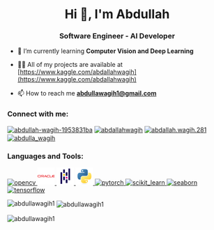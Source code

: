 <h1 align="center">Hi 👋, I'm Abdullah</h1>
<h3 align="center">Software Engineer - AI Developer</h3>

- 🌱 I’m currently learning **Computer Vision and Deep Learning**

- 👨‍💻 All of my projects are available at [https://www.kaggle.com/abdallahwagih](https://www.kaggle.com/abdallahwagih)

- 📫 How to reach me **abdullawagih1@gmail.com**

<h3 align="left">Connect with me:</h3>
<p align="left">
<a href="https://linkedin.com/in/abdullah-wagih-1953831ba" target="blank"><img align="center" src="https://raw.githubusercontent.com/rahuldkjain/github-profile-readme-generator/master/src/images/icons/Social/linked-in-alt.svg" alt="abdullah-wagih-1953831ba" height="30" width="40" /></a>
<a href="https://kaggle.com/abdallahwagih" target="blank"><img align="center" src="https://raw.githubusercontent.com/rahuldkjain/github-profile-readme-generator/master/src/images/icons/Social/kaggle.svg" alt="abdallahwagih" height="30" width="40" /></a>
<a href="https://fb.com/abdallah.wagih.281" target="blank"><img align="center" src="https://raw.githubusercontent.com/rahuldkjain/github-profile-readme-generator/master/src/images/icons/Social/facebook.svg" alt="abdallah.wagih.281" height="30" width="40" /></a>
<a href="https://instagram.com/abdulla_wagih" target="blank"><img align="center" src="https://raw.githubusercontent.com/rahuldkjain/github-profile-readme-generator/master/src/images/icons/Social/instagram.svg" alt="abdulla_wagih" height="30" width="40" /></a>
</p>

<h3 align="left">Languages and Tools:</h3>
<p align="left"> <a href="https://opencv.org/" target="_blank" rel="noreferrer"> <img src="https://www.vectorlogo.zone/logos/opencv/opencv-icon.svg" alt="opencv" width="40" height="40"/> </a> <a href="https://www.oracle.com/" target="_blank" rel="noreferrer"> <img src="https://raw.githubusercontent.com/devicons/devicon/master/icons/oracle/oracle-original.svg" alt="oracle" width="40" height="40"/> </a> <a href="https://pandas.pydata.org/" target="_blank" rel="noreferrer"> <img src="https://raw.githubusercontent.com/devicons/devicon/2ae2a900d2f041da66e950e4d48052658d850630/icons/pandas/pandas-original.svg" alt="pandas" width="40" height="40"/> </a> <a href="https://www.python.org" target="_blank" rel="noreferrer"> <img src="https://raw.githubusercontent.com/devicons/devicon/master/icons/python/python-original.svg" alt="python" width="40" height="40"/> </a> <a href="https://pytorch.org/" target="_blank" rel="noreferrer"> <img src="https://www.vectorlogo.zone/logos/pytorch/pytorch-icon.svg" alt="pytorch" width="40" height="40"/> </a> <a href="https://scikit-learn.org/" target="_blank" rel="noreferrer"> <img src="https://upload.wikimedia.org/wikipedia/commons/0/05/Scikit_learn_logo_small.svg" alt="scikit_learn" width="40" height="40"/> </a> <a href="https://seaborn.pydata.org/" target="_blank" rel="noreferrer"> <img src="https://seaborn.pydata.org/_images/logo-mark-lightbg.svg" alt="seaborn" width="40" height="40"/> </a> <a href="https://www.tensorflow.org" target="_blank" rel="noreferrer"> <img src="https://www.vectorlogo.zone/logos/tensorflow/tensorflow-icon.svg" alt="tensorflow" width="40" height="40"/> </a> </p>

<p><img align="left" src="https://github-readme-stats.vercel.app/api/top-langs?username=abdullawagih1&show_icons=true&locale=en&layout=compact" alt="abdullawagih1" /></p>

<p>&nbsp;<img align="center" src="https://github-readme-stats.vercel.app/api?username=abdullawagih1&show_icons=true&locale=en" alt="abdullawagih1" /></p>

<p><img align="center" src="https://github-readme-streak-stats.herokuapp.com/?user=abdullawagih1&" alt="abdullawagih1" /></p>

